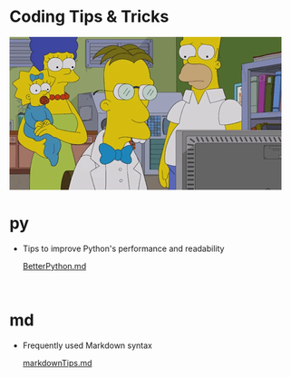 # Coding Tips & Tricks

![image](/img/prof.gif "Fink")

# py
- Tips to improve Python's performance and readability

    [BetterPython.md](/py/BetterPython.md)

<br>

# md
- Frequently used Markdown syntax 

    [markdownTips.md](/md/markdownTips.md)